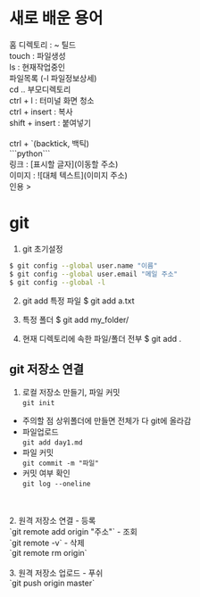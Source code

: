 # 새로 배운 용어
홈 디렉토리 : ~ 틸드
<br>touch : 파일생성
<br>ls : 현재작업중인 <br>파일목록 (-l 파일정보상세)
<br>cd .. 부모디렉토리
<br> ctrl + l : 터미널 화면 청소
<br> ctrl + insert : 복사
<br> shift + insert : 붙여넣기
<br>
<br>ctrl + `(backtick, 백틱)
<br> \```python\```
<br> 링크 : [표시할 글자](이동할 주소)
<br> 이미지 : ![대체 텍스트](이미지 주소)
<br> 인용 >


# git
1. git 초기설정
```bash
$ git config --global user.name "이름"
$ git config --global user.email "메일 주소"
$ git config --global -l
``` 

2. git add
특정 파일
$ git add a.txt

3. 특정 폴더
$ git add my_folder/

4. 현재 디렉토리에 속한 파일/폴더 전부
$ git add .


## git 저장소 연결
1. 로컬 저장소 만들기, 파일 커밋
<br>`git init`
- 주의할 점 상위폴더에 만들면 전체가 다 git에 올라감
- 파일업로드	<br>`git add day1.md`
- 파일 커밋	<br>`git commit -m "파일"`
- 커밋 여부 확인 <br>`git log --oneline`
<br>
<br>
2. 원격 저장소 연결
- 등록	<br>`git remote add origin "주소"`
- 조회  <br>`git remote -v`
- 삭제	<br>`git remote rm origin`
<br>
<br>
3. 원격 저장소 업로드
- 푸쉬 <br>`git push origin master`